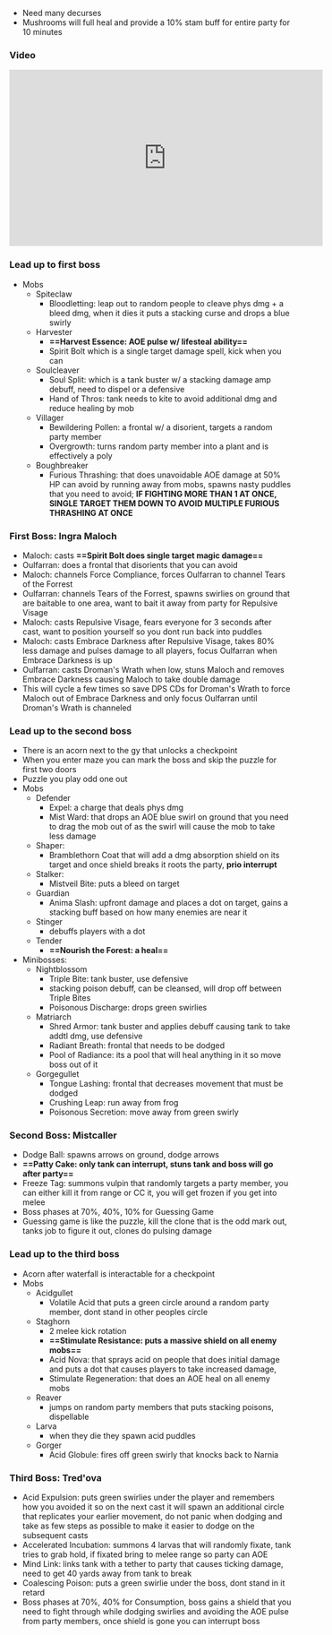 - Need many decurses
- Mushrooms will full heal and provide a 10% stam buff for entire party for 10 minutes

### Video
<iframe width="560" height="315" src="https://www.youtube.com/embed/UnU1tV7c_OE?si=o3CI_UW-3s78f8_Q" title="YouTube video player" frameborder="0" allow="accelerometer; autoplay; clipboard-write; encrypted-media; gyroscope; picture-in-picture; web-share" referrerpolicy="strict-origin-when-cross-origin" allowfullscreen></iframe>

### Lead up to first boss
- Mobs
	- Spiteclaw
		- Bloodletting: leap out to random people to cleave phys dmg + a bleed dmg, when it dies it puts a stacking curse and drops a blue swirly
	- Harvester
		- **==Harvest Essence: AOE pulse w/ lifesteal ability==**
		- Spirit Bolt which is a single target damage spell, kick when you can
	- Soulcleaver
		- Soul Split: which is a tank buster w/ a stacking damage amp debuff, need to dispel or a defensive
		- Hand of Thros: tank needs to kite to avoid additional dmg and reduce healing by mob
	- Villager
		- Bewildering Pollen: a frontal w/ a disorient, targets a random party member
		- Overgrowth: turns random party member into a plant and is effectively a poly
	- Boughbreaker
		- Furious Thrashing: that does unavoidable AOE damage at 50% HP can avoid by running away from mobs, spawns nasty puddles that you need to avoid; **IF FIGHTING MORE THAN 1 AT ONCE, SINGLE TARGET THEM DOWN TO AVOID MULTIPLE FURIOUS THRASHING AT ONCE**

### First Boss: Ingra Maloch
- Maloch: casts **==Spirit Bolt does single target magic damage==**
- Oulfarran: does a frontal that disorients that you can avoid
- Maloch: channels Force Compliance, forces Oulfarran to channel Tears of the Forrest
- Oulfarran: channels Tears of the Forrest, spawns swirlies on ground that are baitable to one area, want to bait it away from party for Repulsive Visage
- Maloch: casts Repulsive Visage, fears everyone for 3 seconds after cast, want to position yourself so you dont run back into puddles
- Maloch: casts Embrace Darkness after Repulsive Visage, takes 80% less damage and pulses damage to all players, focus Oulfarran when Embrace Darkness is up
- Oulfarran: casts Droman's Wrath when low, stuns Maloch and removes Embrace Darkness causing Maloch to take double damage
- This will cycle a few times so save DPS CDs for Droman's Wrath to force Maloch out of Embrace Darkness and only focus Oulfarran until Droman's Wrath is channeled

### Lead up to the second boss
- There is an acorn next to the gy that unlocks a checkpoint
- When you enter maze you can mark the boss and skip the puzzle for first two doors
- Puzzle you play odd one out
- Mobs
	- Defender
		- Expel: a charge that deals phys dmg
		- Mist Ward: that drops an AOE blue swirl on ground that you need to drag the mob out of as the swirl will cause the mob to take less damage
	- Shaper:
		- Bramblethorn Coat that will add a dmg absorption shield on its target and once shield breaks it roots the party, **prio interrupt**
	- Stalker:
		- Mistveil Bite: puts a bleed on target
	- Guardian
		- Anima Slash: upfront damage and places a dot on target, gains a stacking buff based on how many enemies are near it
	- Stinger
		- debuffs players with a dot
	- Tender
		- **==Nourish the Forest: a heal==**
- Minibosses:
	- Nightblossom
		- Triple Bite: tank buster, use defensive
		- stacking poison debuff, can be cleansed, will drop off between Triple Bites
		- Poisonous Discharge: drops green swirlies 
	- Matriarch
		- Shred Armor: tank buster and applies debuff causing tank to take addtl dmg, use defensive
		- Radiant Breath: frontal that needs to be dodged
		- Pool of Radiance: its a pool that will heal anything in it so move boss out of it
	- Gorgegullet
		- Tongue Lashing: frontal that decreases movement that must be dodged
		- Crushing Leap: run away from frog
		- Poisonous Secretion: move away from green swirly

### Second Boss: Mistcaller
- Dodge Ball: spawns arrows on ground, dodge arrows
- **==Patty Cake: only tank can interrupt, stuns tank and boss will go after party==**
- Freeze Tag: summons vulpin that randomly targets a party member, you can either kill it from range or CC it, you will get frozen if you get into melee
- Boss phases at 70%, 40%, 10% for Guessing Game
- Guessing game is like the puzzle, kill the clone that is the odd mark out, tanks job to figure it out, clones do pulsing damage

### Lead up to the third boss
- Acorn after waterfall is interactable for a checkpoint
- Mobs
	- Acidgullet
		- Volatile Acid that puts a green circle around a random party member, dont stand in other peoples circle
	- Staghorn
		- 2 melee kick rotation
		- **==Stimulate Resistance: puts a massive shield on all enemy mobs==**
		- Acid Nova: that sprays acid on people that does initial damage and puts a dot that causes players to take increased damage,
		- Stimulate Regeneration: that does an AOE heal on all enemy mobs
	- Reaver
		- jumps on random party members that puts stacking poisons, dispellable
	- Larva
		- when they die they spawn acid puddles
	- Gorger
		- Acid Globule: fires off green swirly that knocks back to Narnia
### Third Boss: Tred'ova
- Acid Expulsion: puts green swirlies under the player and remembers how you avoided it so on the next cast it will spawn an additional circle that replicates your earlier movement, do not panic when dodging and take as few steps as possible to make it easier to dodge on the subsequent casts
- Accelerated Incubation: summons 4 larvas that will randomly fixate, tank tries to grab hold, if fixated bring to melee range so party can AOE
- Mind Link: links tank with a tether to party that causes ticking damage, need to get 40 yards away from tank to break
- Coalescing Poison: puts a green swirlie under the boss, dont stand in it retard
- Boss phases at 70%, 40% for Consumption, boss gains a shield that you need to fight through while dodging swirlies and avoiding the AOE pulse from party members, once shield is gone you can interrupt boss

